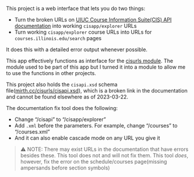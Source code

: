 This project is a web interface that lets you do two things:
- Turn the broken URLs on [UIUC Course Information Suite(CIS) API documentation](https://courses.illinois.edu/cisdocs/api) into working `cisapp/explorer` URLs
- Turn working `cisapp/explorer` course URLs into URLs for `courses.illinois.edu/search` pages

It does this with a detailed error output whenever possible.

This app effectively functions as interface for the [cisurls module](https://www.npmjs.com/package/cisurls). The module used to be part of this app but I turned it into a module to allow me to use the functions in other projects.

This project also holds the `cisapi.xsd` schema file([mirth.cc/cisurls/cisapi.xsd](https://mirth.cc/fix-cisapi/cisapi.xsd)), which is a broken link in the documentation and cannot be found elsewhere as of 2023-03-22. 

The documentation fix tool does the following:
- Change “/cisapi” to “/cisapp/explorer”
- Add `.xml` before the parameters. For example, change “/courses” to “/courses.xml”
- And it can also enable cascade mode on any URL you give it

> ⚠️ NOTE: There may exist URLs in the documentation that have errors besides these. This tool does not and will not fix them. This tool *does*, however, fix the error on the schedule/courses page(missing ampersands before section symbols)

